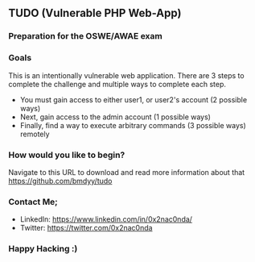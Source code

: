 ## TUDO (Vulnerable PHP Web-App)
### Preparation for the OSWE/AWAE exam

### Goals
This is an intentionally vulnerable web application. There are 3 steps to complete the challenge and multiple ways to complete each step.
- You must gain access to either user1, or user2's account (2 possible ways)
- Next, gain access to the admin account (1 possible ways)
- Finally, find a way to execute arbitrary commands (3 possible ways) remotely

### How would you like to begin?

Navigate to this URL to download and read more information about that
<br>https://github.com/bmdyy/tudo

### Contact Me;
- LinkedIn: https://www.linkedin.com/in/0x2nac0nda/
- Twitter: https://twitter.com/0x2nac0nda

### Happy Hacking :)
